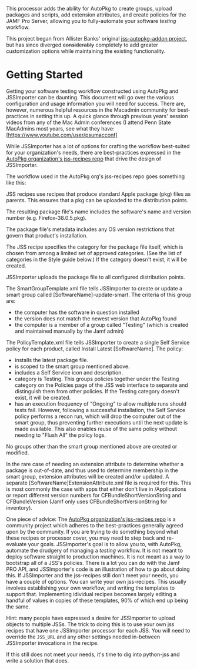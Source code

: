 This processor adds the ability for AutoPkg to create groups, upload packages and scripts, add extension attributes, 
and create policies for the JAMF Pro Server, allowing you to fully-automate your software *testing* workflow. 

This project began from Allister Banks' original [jss-autopkg-addon project](https://github.com/arubdesu/jss-autopkg-addon), 
but has since diverged ~~considerably~~ completely to add greater customization options while maintaining the existing functionality.

# Getting Started

Getting your software testing workflow constructed using AutoPkg and JSSImporter can be daunting. 
This document will go over the various configuration and usage information you will need for success. 
There are, however, numerous helpful resources in the Macadmin community for best-practices in setting this up. 
A quick glance through previous years' session videos from any of the Mac Admin conferences 
(I attend Penn State MacAdmins most years, see what they have: [https://www.youtube.com/user/psumacconf]

While JSSImporter has a lot of options for crafting the workflow best-suited for your organization's needs, 
there are best-practices expressed in the [AutoPkg organization's jss-recipes repo](https://github.com/autopkg/jss-recipes) 
that drive the design of JSSImporter.

The workflow used in the AutoPkg org's jss-recipes repo goes something like this:

JSS recipes use recipes that produce standard Apple package (pkg) files as parents. 
This ensures that a pkg can be uploaded to the distribution points.

The resulting package file's name includes the software's name and version number (e.g. Firefox-38.0.5.pkg).

The package file's metadata includes any OS version restrictions that govern that product's installation.

The JSS recipe specifies the category for the package file itself, which is chosen from among a limited set of approved categories. 
(See the list of categories in the Style guide below.) If the category doesn't exist, it will be created.

JSSImporter uploads the package file to all configured distribution points.

The SmartGroupTemplate.xml file tells JSSImporter to create or update a smart group called [SoftwareName]-update-smart. 
The criteria of this group are:

- the computer has the software in question installed
- the version does not match the newest version that AutoPkg found
- the computer is a member of a group called "Testing" (which is created and maintained manually by the Jamf admin)

The PolicyTemplate.xml file tells JSSImporter to create a single Self Service policy for each product, 
called Install Latest [SoftwareName]. The policy:

- installs the latest package file.
- is scoped to the smart group mentioned above.
- includes a Self Service icon and description.
- category is Testing. This groups policies together under the Testing category on the Policies page of the JSS web 
  interface to separate and distinguish them from other policies. If the Testing category doesn't exist, it will be created.
- has an execution frequency of "Ongoing" to allow multiple runs should tests fail. 
  However, following a successful installation, the Self Service policy performs a recon run, 
  which will drop the computer out of the smart group, thus preventing further executions until the next update is made available. 
  This also enables reuse of the same policy without needing to "Flush All" the policy logs.

No groups other than the smart group mentioned above are created or modified.

In the rare case of needing an extension attribute to determine whether a package is out-of-date, 
and thus used to determine membership in the smart group, extension attributes will be created and/or updated. 
A separate [SoftwareName]ExtensionAttribute.xml file is required for this. 
This is most commonly the case with apps that either don't live in /Applications or report different version numbers 
for CFBundleShortVersionString and CFBundleVersion (Jamf only uses CFBundleShortVersionString for inventory).

One piece of advice: The [AutoPkg organization's jss-recipes repo](https://github.com/autopkg/jss-recipes) 
is a community project which adheres to the best-practices generally agreed upon by the community. 
If you are trying to do something beyond what these recipes or processor cover, you may need to step back and re-evaluate your goals. 
JSSImporter's goal is to allow you to, with AutoPkg, automate the drudgery of managing a *testing* workflow. 
It is not meant to deploy software straight to production machines. It is not meant as a way to bootstrap all of a JSS's policies. 
There is a lot you can do with the Jamf PRO API, and JSSImporter's code is an illustration of how to go about doing this. 
If JSSImporter and the jss-recipes still don't meet your needs, you have a couple of options. You can write your own jss-recipes. This usually involves establishing your own workflow, and writing the templates to support that. Implementing idividual recipes becomes largely editing a handful of values in copies of these templates, 90% of which end up being the same.

Hint: many people have expressed a desire for JSSImporter to upload objects to multiple JSSs. 
The trick to doing this is to use your own jss recipes that have one JSSImporter processor for each JSS. 
You will need to override the `JSS_URL` and any other settings needed in-between JSSImporter invocations in the recipe.

If this still does not meet your needs, it's time to dig into python-jss and write a solution that does.
